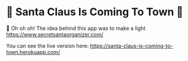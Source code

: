 # :christmas_tree: Santa Claus Is Coming To Town :christmas_tree:

:santa: Oh oh oh! The idea behind this app was to make a light  https://www.secretsantaorganizer.com/

You can see the live version here: https://santa-claus-is-coming-to-town.herokuapp.com/
